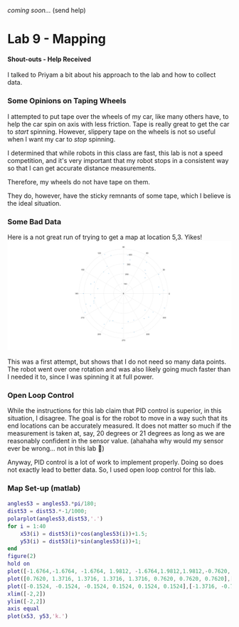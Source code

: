 *coming soon...*
(send help)

# Lab 9 - Mapping
#### Shout-outs - Help Received
I talked to Priyam a bit about his approach to the lab and how to collect data.

### Some Opinions on Taping Wheels
I attempted to put tape over the wheels of my car, like many others have, to help the car spin on axis with less friction. Tape is really great to get the car to *start* spinning. However, slippery tape on the wheels is not so useful when I want my car to *stop* spinning.

I determined that while robots in this class are fast, this lab is not a speed competition, and it's very important that my robot stops in a consistent way so that I can get accurate distance measurements.

Therefore, my wheels do not have tape on them.

They do, however, have the sticky remnants of some tape, which I believe is the ideal situation.

### Some Bad Data
Here is a not great run of trying to get a map at location 5,3. Yikes!
![yikes](../images/yikes!.png)

This was a first attempt, but shows that I do not need so many data points. The robot went over one rotation and was also likely going much faster than I needed it to, since I was spinning it at full power.

### Open Loop Control
While the instructions for this lab claim that PID control is superior, in this situation, I disagree. The goal is for the robot to move in a way such that its end locations can be accurately measured. It does not matter so much if the measurement is taken at, say, 20 degrees or 21 degrees as long as we are reasonably confident in the sensor value. (ahahaha why would my sensor ever be wrong... not in this lab :woozy_face:)

Anyway, PID control is a lot of work to implement properly. Doing so does not exactly lead to better data. So, I used open loop control for this lab.

### Map Set-up (matlab)
```m
angles53 = angles53.*pi/180;
dist53 = dist53.*-1/1000;
polarplot(angles53,dist53,'.')
for i = 1:40
    x53(i) = dist53(i)*cos(angles53(i))+1.5;
    y53(i) = dist53(i)*sin(angles53(i))+1;
end
figure(2)
hold on
plot([-1.6764,-1.6764, -1.6764, 1.9812, -1.6764,1.9812,1.9812,-0.7620, -0.7620, -0.7620,-1.6764], [0.1524,-1.3716, -1.3716,-1.3716,-1.3716,-1.3716, 1.3716, 1.3716, 1.3716, 0.1524, 0.1524],'k', LineWidth=1)
plot([0.7620, 1.3716, 1.3716, 1.3716, 1.3716, 0.7620, 0.7620, 0.7620],[ -0.1524, -0.1524, -0.1524, 0.4572, 0.4572, 0.4572, 0.4572, -0.1524],'k', LineWidth=1)
plot([-0.1524, -0.1524, -0.1524, 0.1524, 0.1524, 0.1524],[-1.3716, -0.7620, -0.7620 -0.7620, -0.7620 ,-1.3716] ,'k', LineWidth=1)
xlim([-2,2])
ylim([-2,2])
axis equal
plot(x53, y53,'k.')
```
